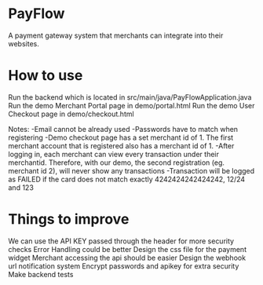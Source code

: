# PayFlow
A payment gateway system that merchants can integrate into their websites.

# How to use
Run the backend which is located in src/main/java/PayFlowApplication.java
Run the demo Merchant Portal page in demo/portal.html
Run the demo User Checkout page in demo/checkout.html

Notes:
-Email cannot be already used
-Passwords have to match when registering
-Demo checkout page has a set merchant id of 1. The first merchant account that is registered also has a merchant id of 1.
-After logging in, each merchant can view every transaction under their merchantid. Therefore, with our demo, the second registration (eg. merchant id 2), will never show any transactions
-Transaction will be logged as FAILED if the card does not match exactly 4242424242424242, 12/24 and 123

# Things to improve
We can use the API KEY passed through the header for more security checks
Error Handling could be better
Design the css file for the payment widget
Merchant accessing the api should be easier
Design the webhook url notification system
Encrypt passwords and apikey for extra security
Make backend tests
